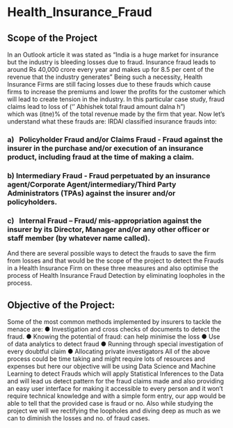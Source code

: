 # Health_Insurance_Fraud
## Scope of the Project
In an Outlook article it was stated as “India is a huge market for insurance but the industry is bleeding losses due to fraud. Insurance fraud leads to around Rs 40,000 crore every year and makes up for 8.5 per cent of the revenue that the industry generates”
Being such a necessity, Health Insurance Firms are still facing losses due to these frauds which cause firms to increase the premiums and lower the profits for the customer which will lead to create tension in the industry. In this particular case study, fraud claims lead to loss of (‘’  Abhishek total fraud amount dalna h”)        
which was (itne)% of the total revenue made by the firm that year.
Now let’s understand what these frauds are:
IRDAI classified insurance frauds into:
### a)   Policyholder Fraud and/or Claims Fraud - Fraud against the insurer in the purchase and/or execution of an insurance product, including fraud at the time of making a claim.
### b) Intermediary Fraud - Fraud perpetuated by an insurance agent/Corporate Agent/intermediary/Third Party Administrators (TPAs) against the insurer and/or policyholders.
### c)   Internal Fraud – Fraud/ mis-appropriation against the insurer by its Director, Manager and/or any other officer or staff member (by whatever name called).
And there are several possible ways to detect the frauds to save the firm from losses and that would be the scope of the project to detect the Frauds in a Health Insurance Firm on these three measures and also optimise the process of Health Insurance Fraud Detection by eliminating loopholes in the process. 
## Objective of the Project:
Some of the most common methods implemented by insurers to tackle the menace are:
● Investigation and cross checks of documents to detect the fraud.
● Knowing the potential of fraud: can help minimise the loss
● Use of data analytics to detect fraud
● Running through special investigation of every doubtful claim
● Allocating private investigators
All of the above process could be time taking and might require lots of resources and expenses but here our objective will be using Data Science and Machine Learning to detect Frauds which will apply Statistical Inferences to the Data and will lead us detect pattern for the fraud claims made and also providing an easy user interface for making it accessible to every person and it won’t require technical knowledge and with a simple form entry, our app would be able to tell that the provided case is fraud or no. Also while studying the project we will we rectifying the loopholes and diving deep as much as we can to diminish the losses and no. of fraud cases. 
